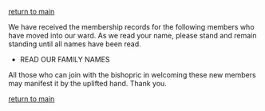 [return to main](https://github.com/fataha801/wording/blob/main/README.md)

We have received the membership records for the following members who have moved into our ward. As we read your name, please stand and remain standing until all names have been read.

+ READ OUR FAMILY NAMES

All those who can join with the bishopric in welcoming these new members may manifest it by the uplifted hand. Thank you.

[return to main](https://github.com/fataha801/wording/blob/main/README.md)
